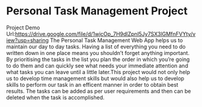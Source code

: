 # Personal Task Management Project
Project Demo Url:https://drive.google.com/file/d/1wjcOp_7H9dlZpnl5Jy7SX3lGMfnFVYty/view?usp=sharing
The Personal Task Management Web App helps us to maintain our day to day tasks. Having a list of everything you need to do written down in one place means you shouldn’t forget anything important. By prioritising the tasks in the list you plan the order in which you’re going to do them and can quickly see what needs your immediate attention and what tasks you can leave until a little later.This project would not only help us to develop time management skills but would also help us to develop skills to perform our task in an efficent manner in order to obtain best results.
The tasks can be added as per user requirements and then can be deleted when the task is accomplished.
